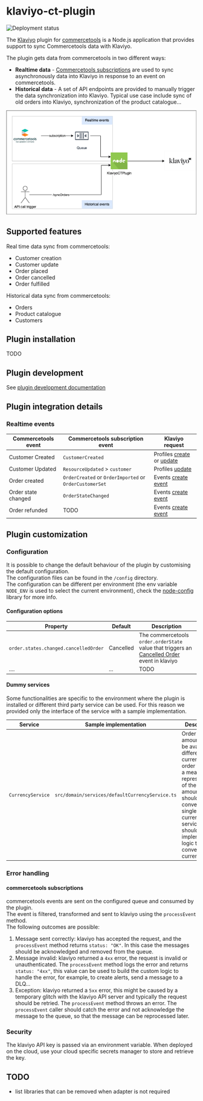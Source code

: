 # klaviyo-ct-plugin

![Deployment status](https://github.com/e2x/klaviyo-ct-plugin/actions/workflows/plugin-deploy.yml/badge.svg)

The [Klaviyo](https://www.klaviyo.com/) plugin for [commercetools](https://commercetools.com/) is a Node.js application
that provides support to sync Commercetools data with Klaviyo.

The plugin gets data from commercetools in two different ways:

- **Realtime data** - [Commercetools subscriptions](https://docs.commercetools.com/api/projects/subscriptions) are used
  to sync asynchronously data into Klaviyo in response to an event on commercetools.
- **Historical data** - A set of API endpoints are provided to manually trigger the data synchronization into Klaviyo.
  Typical use case include sync of old orders into Klaviyo, synchronization of the product catalogue...

![Klaviyo CT Plugin architecture](./docs/img/arch_diagram.png "Klaviyo Commercetools Plugin Architecture")

## Supported features

Real time data sync from commercetools:

- Customer creation
- Customer update
- Order placed
- Order cancelled
- Order fulfilled

Historical data sync from commercetools:

- Orders
- Product catalogue
- Customers

## Plugin installation

TODO

## Plugin development

See [plugin development documentation](docs/plugin-development.md)

## Plugin integration details

### Realtime events

| Commercetools event | Commercetools subscription event                        | Klaviyo request                                                                                                                                       |
|---------------------|---------------------------------------------------------|-------------------------------------------------------------------------------------------------------------------------------------------------------|
| Customer Created    | `CustomerCreated`                                       | Profiles [create](https://developers.klaviyo.com/en/reference/create_profile) or [update](https://developers.klaviyo.com/en/reference/update_profile) |
| Customer Updated    | `ResourceUpdated` > `customer`                          | Profiles [update](https://developers.klaviyo.com/en/reference/update_profile)                                                                         |
| Order created       | `OrderCreated` or `OrderImported` or `OrderCustomerSet` | Events [create event](https://developers.klaviyo.com/en/reference/create_event)                                                                       |
| Order state changed | `OrderStateChanged`                                     | Events [create event](https://developers.klaviyo.com/en/reference/create_event)                                                                       |
| Order refunded      | TODO                                                    | Events [create event](https://developers.klaviyo.com/en/reference/create_event)                                                                       |

## Plugin customization

### Configuration

It is possible to change the default behaviour of the plugin by customising the default configuration.  
The configuration files can be found in the `/config` directory.  
The configuration can be different per environment (the env variable `NODE_ENV` is used to select the
current environment), check the [node-config](https://github.com/node-config/node-config#readme) library for more info.

#### Configuration options

| Property                              | Default   | Description                                                                                                                                                                                                                                                       |
|---------------------------------------|-----------|-------------------------------------------------------------------------------------------------------------------------------------------------------------------------------------------------------------------------------------------------------------------|
| `order.states.changed.cancelledOrder` | Cancelled | The commercetools `order.orderState` value that triggers an [Cancelled Order](https://developers.klaviyo.com/en/docs/guide_to_integrating_a_platform_without_a_pre_built_klaviyo_integration#fulfilled-order-cancelled-order-and-refunded-order) event in klaviyo |
| ....                                  | ...       | TODO                                                                                                                                                                                                                                                              |

#### Dummy services

Some functionalities are specific to the environment where the plugin is installed or different third party service can
be used. For this reason we provided only the interface of the service with a sample implementation.

| Service           | Sample implementation                           | Description                                                                                                                                                                                                                            |
|-------------------|-------------------------------------------------|----------------------------------------------------------------------------------------------------------------------------------------------------------------------------------------------------------------------------------------|
| `CurrencyService` | `src/domain/services/defaultCurrencyService.ts` | Order amounts can be available in different currencies. In order to have a meaningful representation of the data, all amounts should be converted in a single currency. This service should implement the logic to convert currencies. |

### Error handling

#### commercetools subscriptions

commercetools events are sent on the configured queue and consumed by the plugin.  
The event is filtered, transformed and sent to klaviyo using the `processEvent` method.   
The following outcomes are possible:

1. Message sent correctly: klaviyo has accepted the request, and the `processEvent` method returns `status: "OK"`. In
   this
   case the messages should be acknowledged and removed from the queue.
2. Message invalid: klaviyo returned a `4xx` error, the request is invalid or unauthenticated. The `processEvent` method
   logs
   the error and returns `status: "4xx"`, this value can be used to build the custom logic to handle the error, for
   example, to create
   alerts, send a message to a DLQ...
3. Exception: klaviyo returned a `5xx` error, this might be caused by a temporary glitch with the klaviyo API server and
   typically the request should be retried.
   The `processEvent` method throws an error. The `processEvent` caller should catch the error and not acknowledge the
   message to the queue, so that the message can be reprocessed later.

### Security

The klaviyo API key is passed via an environment variable. When deployed on the cloud, use your cloud specific secrets
manager to store and retrieve the key.

## TODO

* list libraries that can be removed when adapter is not required
